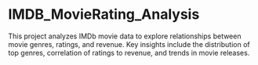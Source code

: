 # IMDB_MovieRating_Analysis
This project analyzes IMDb movie data to explore relationships between movie genres, ratings, and revenue. Key insights include the distribution of top genres, correlation of ratings to revenue, and trends in movie releases.
